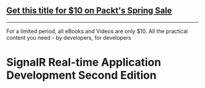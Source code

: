 ## [Get this title for $10 on Packt's Spring Sale](https://www.packt.com/B04773?utm_source=github&utm_medium=packt-github-repo&utm_campaign=spring_10_dollar_2022)
-----
For a limited period, all eBooks and Videos are only $10. All the practical content you need \- by developers, for developers

# SignalR Real-time Application Development Second Edition
